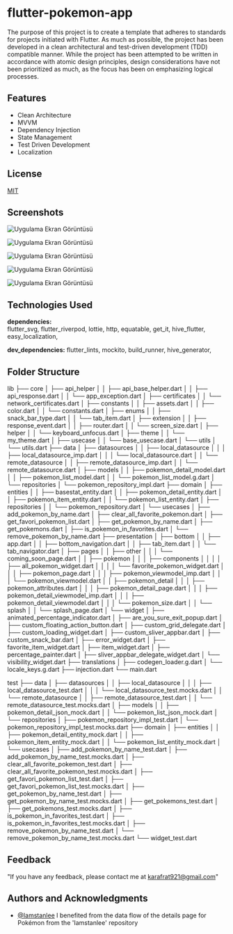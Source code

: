 # flutter-pokemon-app

The purpose of this project is to create a template that adheres to standards for projects
initiated with Flutter. As much as possible, the project has been developed in a clean
architectural and test-driven development (TDD) compatible manner. While the project has been
attempted to be written in accordance with atomic design principles, design considerations have not 
been prioritized as much, as the focus has been on emphasizing logical processes.


## Features

- Clean Architecture
- MVVM
- Dependency Injection
- State Management
- Test Driven Development
- Localization
  
## License

[MIT](https://choosealicense.com/licenses/mit/)

  
## Screenshots

![Uygulama Ekran Görüntüsü](https://github.com/karafrat921/flutter-pokemon-app/blob/main/flutter_tdd_clean_architecture_mvvm/screenshot/Simulator%20Screenshot%20-%20iPhone%2015%20Pro%20Max%20-%202023-09-30%20at%2015.13.16.png?raw=true)

![Uygulama Ekran Görüntüsü](https://github.com/karafrat921/flutter-pokemon-app/blob/main/flutter_tdd_clean_architecture_mvvm/screenshot/Simulator%20Screenshot%20-%20iPhone%2015%20Pro%20Max%20-%202023-09-30%20at%2015.33.17.png?raw=true)


![Uygulama Ekran Görüntüsü](https://github.com/karafrat921/flutter-pokemon-app/blob/main/flutter_tdd_clean_architecture_mvvm/screenshot/Simulator%20Screenshot%20-%20iPhone%2015%20Pro%20Max%20-%202023-09-30%20at%2015.13.25.png?raw=true)

![Uygulama Ekran Görüntüsü](https://github.com/karafrat921/flutter-pokemon-app/blob/main/flutter_tdd_clean_architecture_mvvm/screenshot/Simulator%20Screenshot%20-%20iPhone%2015%20Pro%20Max%20-%202023-09-30%20at%2015.15.31.png?raw=true)


![Uygulama Ekran Görüntüsü](https://github.com/karafrat921/flutter-pokemon-app/blob/main/flutter_tdd_clean_architecture_mvvm/screenshot/Simulator%20Screenshot%20-%20iPhone%2015%20Pro%20Max%20-%202023-09-30%20at%2015.16.53.png?raw=true)
## Technologies Used

**dependencies:**   
    flutter_svg,
    flutter_riverpod,
    lottie,
    http,
    equatable,
    get_it,
    hive_flutter,
    easy_localization,

**dev_dependencies:** 
    flutter_lints,
    mockito,
    build_runner,
    hive_generator,

  
## Folder Structure
lib
├── core
│   ├── api_helper
│   │   ├── api_base_helper.dart
│   │   ├── api_response.dart
│   │   └── app_exception.dart
│   ├── certificates
│   │   └── network_certificates.dart
│   ├── constants
│   │   ├── assets.dart
│   │   ├── color.dart
│   │   └── constants.dart
│   ├── enums
│   │   ├── snack_bar_type.dart
│   │   └── tab_item.dart
│   ├── extension
│   │   ├── response_event.dart
│   │   ├── router.dart
│   │   └── screen_size.dart
│   ├── helper
│   │   └── keyboard_unfocus.dart
│   ├── theme
│   │   └── my_theme.dart
│   ├── usecase
│   │   └── base_usecase.dart
│   └── utils
│       └── utils.dart
├── data
│   ├── datasources
│   │   ├── local_datasource
│   │   │   ├── local_datasource_imp.dart
│   │   │   └── local_datasource.dart
│   │   └── remote_datasource
│   │       ├── remote_datasource_imp.dart
│   │       └── remote_datasource.dart
│   ├── models
│   │   ├── pokemon_detail_model.dart
│   │   ├── pokemon_list_model.dart
│   │   └── pokemon_list_model.g.dart
│   └── repositories
│       └── pokemon_repository_impl.dart
├── domain
│   ├── entities
│   │   ├── basestat_entity.dart
│   │   ├── pokemon_detail_entity.dart
│   │   ├── pokemon_item_entity.dart
│   │   └── pokemon_list_entity.dart
│   ├── repositories
│   │   └── pokemon_repository.dart
│   └── usecases
│       ├── add_pokemon_by_name.dart
│       ├── clear_all_favorite_pokemon.dart
│       ├── get_favori_pokemon_list.dart
│       ├── get_pokemon_by_name.dart
│       ├── get_pokemons.dart
│       ├── is_pokemon_in_favorites.dart
│       └── remove_pokemon_by_name.dart
├── presentation
│   ├── bottom
│   │   ├── app.dart
│   │   ├── bottom_navigation.dart
│   │   ├── tab_item.dart
│   │   └── tab_navigator.dart
│   ├── pages
│   │   ├── other
│   │   │   └── coming_soon_page.dart
│   │   ├── pokemon
│   │   │   ├── components
│   │   │   │   ├── all_pokemon_widget.dart
│   │   │   │   └── favorite_pokemon_widget.dart
│   │   │   ├── pokemon_page.dart
│   │   │   ├── pokemon_viewmodel_imp.dart
│   │   │   └── pokemon_viewmodel.dart
│   │   ├── pokemon_detail
│   │   │   ├── pokemon_attributes.dart
│   │   │   ├── pokemon_detail_page.dart
│   │   │   ├── pokemon_detail_viewmodel_imp.dart
│   │   │   ├── pokemon_detail_viewmodel.dart
│   │   │   └── pokemon_size.dart
│   │   └── splash
│   │       └── splash_page.dart
│   └── widget
│       ├── animated_percentage_indicator.dart
│       ├── are_you_sure_exit_popup.dart
│       ├── custom_floating_action_button.dart
│       ├── custom_grid_delegate.dart
│       ├── custom_loading_widget.dart
│       ├── custom_sliver_appbar.dart
│       ├── custom_snack_bar.dart
│       ├── error_widget.dart
│       ├── favorite_item_widget.dart
│       ├── item_widget.dart
│       ├── percentage_painter.dart
│       ├── sliver_appbar_delegate_widget.dart
│       └── visibility_widget.dart
├── translations
│   ├── codegen_loader.g.dart
│   └── locale_keys.g.dart
├── injection.dart
└── main.dart

test
├── data
│   ├── datasources
│   │   ├── local_datasource
│   │   │   ├── local_datasource_test.dart
│   │   │   └── local_datasource_test.mocks.dart
│   │   └── remote_datasource
│   │       ├── remote_datasource_test.dart
│   │       └── remote_datasource_test.mocks.dart
│   ├── models
│   │   ├── pokemon_detail_json_mock.dart
│   │   └── pokemon_list_json_mock.dart
│   └── repositories
│       ├── pokemon_repository_impl_test.dart
│       └── pokemon_repository_impl_test.mocks.dart
├── domain
│   ├── entities
│   │   ├── pokemon_detail_entity_mock.dart
│   │   ├── pokemon_item_entity_mock.dart
│   │   └── pokemon_list_entity_mock.dart
│   └── usecases
│       ├── add_pokemon_by_name_test.dart
│       ├── add_pokemon_by_name_test.mocks.dart
│       ├── clear_all_favorite_pokemon_test.dart
│       ├── clear_all_favorite_pokemon_test.mocks.dart
│       ├── get_favori_pokemon_list_test.dart
│       ├── get_favori_pokemon_list_test.mocks.dart
│       ├── get_pokemon_by_name_test.dart
│       ├── get_pokemon_by_name_test.mocks.dart
│       ├── get_pokemons_test.dart
│       ├── get_pokemons_test.mocks.dart
│       ├── is_pokemon_in_favorites_test.dart
│       ├── is_pokemon_in_favorites_test.mocks.dart
│       ├── remove_pokemon_by_name_test.dart
│       └── remove_pokemon_by_name_test.mocks.dart
└── widget_test.dart
## Feedback

"If you have any feedback, please contact me at karafrat921@gmail.com"

  
## Authors and Acknowledgments

- [@Iamstanlee](https://github.com/Iamstanlee) I benefited from the data flow of the details page for Pokémon from the 'Iamstanlee' repository

  

